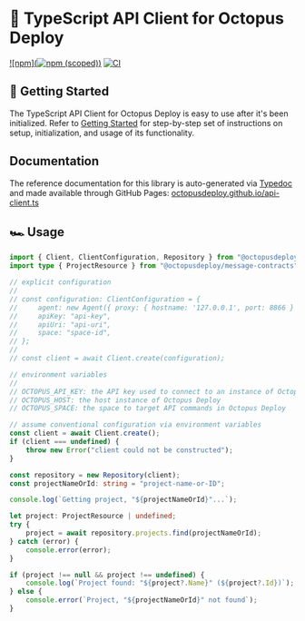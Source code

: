 # :octopus: TypeScript API Client for Octopus Deploy

[![npm](![npm (scoped)](https://img.shields.io/npm/v/@octopusdeploy/api-client?logo=npm&style=flat-square))](https://www.npmjs.com/package/@octopusdeploy/api-client)
[![CI](https://img.shields.io/github/workflow/status/OctopusDeploy/api-client.ts/Run%20Tests?logo=github&style=flat-square)](https://github.com/OctopusDeploy/api-client.ts/actions/workflows/test.yml)

## 🚀 Getting Started

The TypeScript API Client for Octopus Deploy is easy to use after it's been initialized. Refer to [Getting Started](getting-started.md) for step-by-step set of instructions on setup, initialization, and usage of its functionality.

## Documentation

The reference documentation for this library is auto-generated via [Typedoc](https://typedoc.org/) and made available through GitHub Pages: [octopusdeploy.github.io/api-client.ts](https://octopusdeploy.github.io/api-client.ts/)

## 🏎 Usage

```typescript
import { Client, ClientConfiguration, Repository } from "@octopusdeploy/api-client";
import type { ProjectResource } from "@octopusdeploy/message-contracts";

// explicit configuration
//
// const configuration: ClientConfiguration = {
//     agent: new Agent({ proxy: { hostname: '127.0.0.1', port: 8866 } }), // proxy agent if required
//     apiKey: "api-key",
//     apiUri: "api-uri",
//     space: "space-id",
// };
//
// const client = await Client.create(configuration);

// environment variables
//
// OCTOPUS_API_KEY: the API key used to connect to an instance of Octopus Deploy
// OCTOPUS_HOST: the host instance of Octopus Deploy
// OCTOPUS_SPACE: the space to target API commands in Octopus Deploy

// assume conventional configuration via environment variables
const client = await Client.create();
if (client === undefined) {
    throw new Error("client could not be constructed");
}

const repository = new Repository(client);
const projectNameOrId: string = "project-name-or-ID";

console.log(`Getting project, "${projectNameOrId}"...`);

let project: ProjectResource | undefined;
try {
    project = await repository.projects.find(projectNameOrId);
} catch (error) {
    console.error(error);
}

if (project !== null && project !== undefined) {
    console.log(`Project found: "${project?.Name}" (${project?.Id})`);
} else {
    console.error(`Project, "${projectNameOrId}" not found`);
}
```
